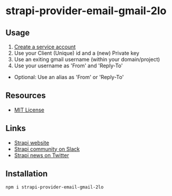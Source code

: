 # strapi-provider-email-gmail-2lo

## Usage

1) [Create a service account](https://console.cloud.google.com/iam-admin/serviceaccounts/)
2) Use your Client (Unique) id and a (new) Private key 
3) Use an exiting gmail username (within your domain/project)
4) Use your username as 'From' and 'Reply-To'

- Optional: Use an alias as 'From' or 'Reply-To'

## Resources

- [MIT License](LICENSE.md)

## Links

- [Strapi website](http://strapi.io/)
- [Strapi community on Slack](http://slack.strapi.io)
- [Strapi news on Twitter](https://twitter.com/strapijs)

## Installation

```bash
npm i strapi-provider-email-gmail-2lo
```
